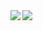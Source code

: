 <a href="https://github.com/anuraghazra/github-readme-stats">
  <img align="left" src="https://github-readme-stats.vercel.app/api?username=burnysc2&count_private=true&show_icons=true" />
</a>
<a href="https://github.com/anuraghazra/github-readme-stats">
  <img align="left" src="https://github-readme-stats.vercel.app/api/top-langs/?username=burnysc2&count_private=true&hide=Vim,css script" />
</a>
